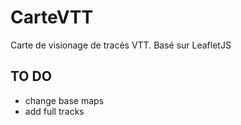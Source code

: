 # CarteVTT

Carte de visionage de tracés VTT. Basé sur LeafletJS

## TO DO

* change base maps
* add full tracks